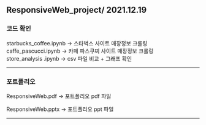 ## ResponsiveWeb_project/ 2021.12.19 

### 코드 확인
starbucks_coffee.ipynb  -> 스타벅스 사이트 매장정보 크롤링   
caffe_pascucci.ipynb -> 카페 파스쿠찌 사이트 매장정보 크롤링  
store_analysis .ipynb -> csv 파일 비교 + 그래프 확인  
***
### 포트폴리오
ResponsiveWeb.pdf ->  포트폴리오 pdf 파일

ResponsiveWeb.pptx -> 포트폴리오 ppt 파일
***
